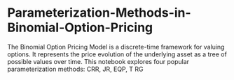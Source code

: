 # Parameterization-Methods-in-Binomial-Option-Pricing
The Binomial Option Pricing Model is a discrete-time framework for valuing options. It represents the price evolution of the underlying asset as a tree of possible values over time. This notebook explores four popular parameterization methods: CRR, JR, EQP, T RG
